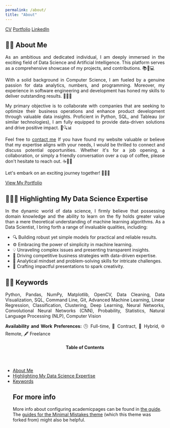 ```yaml
---
permalink: /about/
title: "About"
---
```


<!-- CTA Button for the CV, Portfolio and LinkedIn -->
<p class="text-center"><a href="https://Sarayed.github.io/cv/" class="btn btn--info">CV</a> <a href="https://Sarayed.github.io/portfolio/" class="btn btn--info">Portfolio</a> <a href="https://www.linkedin.com/in/sarra-ayed94129/" class="btn btn--info">LinkedIn</a></p>

💁‍♀️ About Me
---
<p style="text-align:justify">
As an ambitious and dedicated individual, I am deeply immersed in the exciting field of Data Science and Artificial Intelligence. This platform serves as a comprehensive showcase of my projects, and contributions. 📚🔬💻</p>

<p style="text-align:justify">
With a solid background in Computer Science, I am fueled by a genuine passion for data analytics, numbers, and programming. Moreover, my experience in software engineering and development has honed my skills to deliver outstanding results. 💪🎯🚀</p>

<p style="text-align:justify">
My primary objective is to collaborate with companies that are seeking to optimize their business operations and enhance product development through valuable data insights. Proficient in Python, SQL, and Tableau (or similar technologies), I am fully equipped to provide data-driven solutions and drive positive impact. 🐍🔍📊</p>

<p style="text-align:justify">
Feel free to <a href="https://www.linkedin.com/in/sarra-ayed94129/">contact me</a> If you have found my website valuable or believe that my expertise aligns with your needs, I would be thrilled to connect and discuss potential opportunities. Whether it's for a job opening, a collaboration, or simply a friendly conversation over a cup of coffee, please don't hesitate to reach out. ☕🤝📧</p> 

<p style="text-align;justify">Let's embark on an exciting journey together! 🚀🌟✨</p>

<p class="text-center"><a href="https://Sarayed.github.io/portfolio/" class="btn btn--info">View My Portfolio</a></p>



👩🏻‍🔬 Highlighting My Data Science Expertise 
---
<p style="text-align:justify">
In the dynamic world of data science, I firmly believe that possessing domain knowledge and the ability to learn on the fly holds greater value than a mere theoretical understanding of machine learning algorithms. As a Data Scientist, I bring forth a range of invaluable qualities, including:
</p>

<ul style="text-align:justify">
  <li>🔍 Building robust yet simple models for practical and reliable results.</li>
  <li>⚙️ Embracing the power of simplicity in machine learning.</li>
  <li>💡 Unraveling complex issues and presenting transparent insights.</li>
  <li>🎯 Driving competitive business strategies with data-driven expertise.</li>
  <li>💭 Analytical mindset and problem-solving skills for intricate challenges.</li>
  <li>🎨 Crafting impactful presentations to spark creativity.</li>
</ul>


✍🏻 Keywords
---
<p style="text-align:justify">
Python, Pandas, NumPy, Matplotlib, OpenCV, Data Cleaning, Data Visualization, SQL, Command Line, Git, Advanced Machine Learning, Linear Regression, Classification, Clustering, Deep Learning, Neural Networks, Convolutional Neural Networks (CNN), Probability, Statistics, Natural Language Processing (NLP), Computer Vision </p>
<p style="text-align:justify">
<Strong>Availability and Work Preferences:</Strong>
🕒 Full-time, 📜 Contract, 💼 Hybrid, 🌐 Remote, 🖋️ Freelance</p>


<!-- This is for Sidebar Menu on the Rigth Side -->
<p>
<aside class="sidebar__right ">
            <nav class="toc">
              <header><h4 class="nav__title"><i class="fas fa-bookmark"></i> Table of Contents</h4></header>
              <ul class="toc__menu">
  <li class=""><a href="#-about-me">About Me</a></li>
  <li class=""><a href="#-highlighting-my-data-science-expertise">Highlighting My Data Science Expertise</a></li>
  <li class=""><a href="#-keywords">Keywords</a></li>

For more info
------
More info about configuring academicpages can be found in [the guide](https://academicpages.github.io/About/). The [guides for the Minimal Mistakes theme](https://mmistakes.github.io/minimal-mistakes/docs/configuration/) (which this theme was forked from) might also be helpful.
